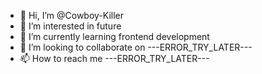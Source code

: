 - 👋 Hi, I’m @Cowboy-Killer
- 👀 I’m interested in future
- 🌱 I’m currently learning frontend development
- 💞️ I’m looking to collaborate on ---ERROR_TRY_LATER---
- 📫 How to reach me ---ERROR_TRY_LATER---

<!---
Cowboy-Killer/Cowboy-Killer is a ✨ special ✨ repository because its `README.md` (this file) appears on your GitHub profile.
You can click the Preview link to take a look at your changes.
--->

